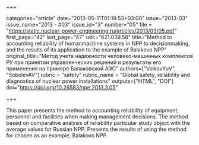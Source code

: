 +++

categories="article"
date="2013-05-11T01:19:53+03:00"
issue="2013-03"
issue_name="2013 - #03"
issue_id="3"
number="05"
file = "https://static.nuclear-power-engineering.ru/articles/2013/03/05.pdf"
first_page="42"
last_page="47"
udc="621.039.58"
title="Method to accounting reliability of humanmachine systems in NPP to decisionmaking, and the results of its application to the example of Balakovo NPP"
original_title="Метод учета надежности человеко-машинных комплексов РУ при принятии управленческих решений и результаты его применения на примере Балаковской АЭС"
authors=["VolkovYuV", "SobolevAV"]
rubric = "safety"
rubric_name = "Global safety, reliability and diagnostics of nuclear power installations"
outputs=["HTML", "DOI"]
doi="https://doi.org/10.26583/npe.2013.3.05"

+++

This paper presents the method to accounting reliability of equipment, personnel and facilities when making management decisions. The method based on comparative analysis of reliability particular study object with the average values for Russian NPP. Presents the results of using the method for chosen as an example, Balakovo NPP.